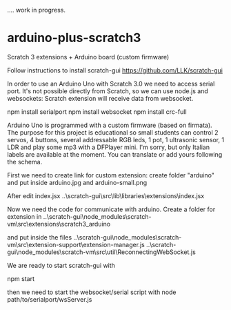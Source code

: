 .... work in progress.

# arduino-plus-scratch3
Scratch 3 extensions + Arduino board (custom firmware)

Follow instructions to install scratch-gui
https://github.com/LLK/scratch-gui

In order to use an Arduino Uno with Scratch 3.0 we need to access serial port. 
It's not possible directly from Scratch, so we can use node.js and websockets: Scratch extension will receive data from websocket.

npm install serialport
npm install websocket
npm install crc-full

Arduino Uno is programmed with a custom firmware (based on firmata). The purpose for this project is educational so small students can control 2 servos, 4 buttons, several addressable RGB leds, 1 pot, 1 ultrasonic sensor, 1 LDR and play some mp3 with a DFPlayer mini.
I'm sorry, but only Italian labels are available at the moment. You can translate or add yours following the schema.



First we need to create link for custom extension:
create folder "arduino" and put inside arduino.jpg and arduino-small.png

After edit index.jsx
..\scratch-gui\src\lib\libraries\extensions\index.jsx


Now we need the code for communicate with arduino.
Create a folder for extension in
..\scratch-gui\node_modules\scratch-vm\src\extensions\scratch3_arduino

and put inside the files
..\scratch-gui\node_modules\scratch-vm\src\extension-support\extension-manager.js
..\scratch-gui\node_modules\scratch-vm\src\util\ReconnectingWebSocket.js

We are ready to start scratch-gui with

npm start

then we need to start the websocket/serial script with
node path/to/serialport/wsServer.js
